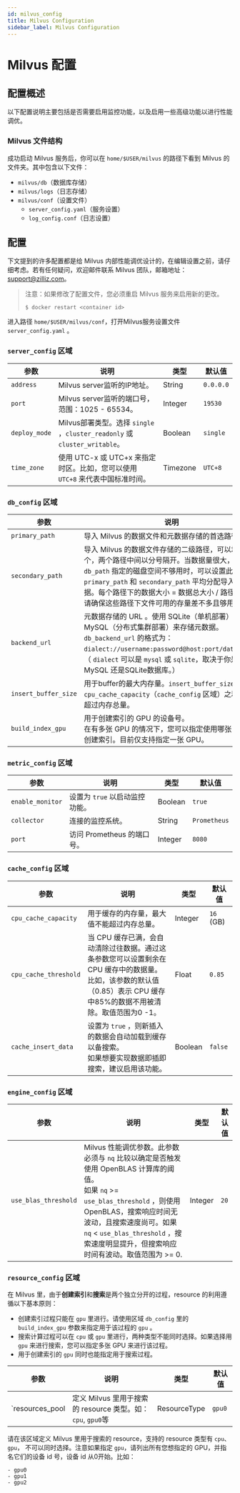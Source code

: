 ```yaml
---
id: milvus_config
title: Milvus Configuration
sidebar_label: Milvus Configuration
---
```


# Milvus 配置

## 配置概述

以下配置说明主要包括是否需要启用监控功能，以及启用一些高级功能以进行性能调优。

### Milvus 文件结构

成功启动 Milvus 服务后，你可以在 `home/$USER/milvus` 的路径下看到 Milvus 的文件夹。其中包含以下文件：

- `milvus/db`（数据库存储）
- `milvus/logs`（日志存储）
- `milvus/conf`（设置文件）
  - `server_config.yaml`（服务设置）
  - `log_config.conf`（日志设置）

## 配置

下文提到的许多配置都是给 Milvus 内部性能调优设计的，在编辑设置之前，请仔细考虑。若有任何疑问，欢迎邮件联系 Milvus 团队，邮箱地址：[support@zilliz.com](mailto:support@zilliz.com)。

> 注意：如果修改了配置文件，您必须重启 Milvus 服务来启用新的更改。
>
> ```
> $ docker restart <container id>
> ```

进入路径 `home/$USER/milvus/conf`，打开Milvus服务设置文件 `server_config.yaml` 。

### `server_config` 区域

| 参数        | 说明                                                         | 类型    | 默认值    |
| ----------- | ------------------------------------------------------------ | ------- | --------- |
| `address`   | Milvus server监听的IP地址。                                  | String | `0.0.0.0`  |
| `port`      | Milvus server监听的端口号，范围：1025 - 65534。               | Integer | `19530`   |
| `deploy_mode` | Milvus部署类型。选择 `single` ，`cluster_readonly` 或 `cluster_writable`。 | Boolean | `single`  |
| `time_zone` | 使用 UTC-x 或 UTC+x 来指定时区。比如，您可以使用 `UTC+8` 来代表中国标准时间。 | Timezone | `UTC+8`   |

### `db_config` 区域

| 参数                 | 说明                                                         | 类型    | 默认值          |
| -------------------- | ------------------------------------------------------------ | ------- | --------------- |
| `primary_path`       | 导入 Milvus 的数据文件和元数据存储的首选路径。               | Path    | `/opt/data`     |
| `secondary_path`     | 导入 Milvus 的数据文件存储的二级路径，可以填多个，两个路径中间以分号隔开。当数据量很大，`db_path` 指定的磁盘空间不够用时，可以设置此参数。<br/>`primary_path` 和 `secondary_path` 平均分配导入的数据。每个路径下的数据大小 = 数据总大小 / 路径数量。请确保这些路径下文件可用的存量差不多且够用。 | Path    | ` `             |
| `backend_url`        | 元数据存储的 URL 。使用 SQLite（单机部署） 或 MySQL（分布式集群部署）来存储元数据。 <br/>`db_backend_url` 的格式为：`dialect://username:password@host:port/database`。（ `dialect` 可以是 `mysql` 或 `sqlite`，取决于你是用了MySQL 还是SQLite数据库。） | Path    | `sqlite://:@:/` |
| `insert_buffer_size` | 用于buffer的最大内存量。`insert_buffer_size` 和`cpu_cache_capacity`（`cache_config` 区域）之和不能超过内存总量。 | Integer | `4` (GB)        |
| `build_index_gpu`    | 用于创建索引的 GPU 的设备号。<br/>在有多张 GPU 的情况下，您可以指定使用哪张 GPU 来创建索引。目前仅支持指定一张 GPU。 | Integer | `0`             |

### `metric_config` 区域

| 参数                      | 说明                           | 类型    | 默认值       |
| ------------------------- | ------------------------------ | ------- | ------------ |
| `enable_monitor` | 设置为 `true` 以启动监控功能。 | Boolean | `true`       |
| `collector`               | 连接的监控系统。               | String | `Prometheus`  |
| `port`                    | 访问 Prometheus 的端口号。     | Integer | `8080`       |

### `cache_config` 区域

| 参数                       | 说明                                                         | 类型    | 默认值    |
| -------------------------- | ------------------------------------------------------------ | ------- | --------- |
| `cpu_cache_capacity`       | 用于缓存的内存量，最大值不能超过内存总量。                   | Integer | `16` (GB) |
| `cpu_cache_threshold` | 当 CPU 缓存已满，会自动清除过往数据。通过这条参数您可以设置剩余在 CPU 缓存中的数据量。<br/>比如，该参数的默认值（0.85）表示 CPU 缓存中85%的数据不用被清除。取值范围为0 -1。 | Float  | `0.85`    |
| `cache_insert_data` | 设置为 `true` ，则新插入的数据会自动加载到缓存以备搜索。<br/>如果想要实现数据即插即搜索，建议启用该功能。 | Boolean | `false`  |

### `engine_config` 区域

| 参数                 | 说明                                                         | 类型    | 默认值 |
| -------------------- | ------------------------------------------------------------ | ------- | ------ |
| `use_blas_threshold` | Milvus 性能调优参数。此参数必须与 `nq` 比较以确定是否触发使用 OpenBLAS 计算库的阈值。<br/>如果 `nq` >= `use_blas_threshold` ，则使用 OpenBLAS，搜索响应时间无波动，且搜索速度尚可。如果 `nq` < `use_blas_threshold` ，搜索速度明显提升，但搜索响应时间有波动。取值范围为 >= 0. | Integer | `20`  |

### `resource_config` 区域

在 Milvus 里，由于**创建索引**和**搜索**是两个独立分开的过程，resource 的利用遵循以下基本原则：

- 创建索引过程只能在 `gpu` 里进行。请使用区域 `db_config` 里的 `build_index_gpu` 参数来指定用于该过程的 `gpu` 。
- 搜索计算过程可以在 `cpu` 或 `gpu` 里进行，两种类型不能同时选择。如果选择用 `gpu` 来进行搜索，您可以指定多张 GPU 来进行该过程。
- 用于创建索引的 `gpu` 同时也能指定用于搜索过程。

| 参数               | 说明                                                         | 类型    | 默认值     |
| ------------------ | ------------------------------------------------------------ | ------- | ---------- |
| `resources_pool | 定义 Milvus 里用于搜索的 resource 类型。如：`cpu`, `gpu0`等   | ResourceType        |     `gpu0`            |

请在该区域定义 Milvus 里用于搜索的 resource，支持的 resource 类型有 `cpu`、`gpu`， 不可以同时选择。注意如果指定 `gpu`，请列出所有您想指定的 GPU，并指名它们的设备 id 号，设备 id 从0开始。比如：

```
- gpu0
- gpu1
- gpu2
```


